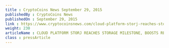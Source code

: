 ```yaml
---
title : CryptoCoins News September 29, 2015
publishedBy : CryptoCoins News
publishedOn : September 29, 2015
link : https://www.cryptocoinsnews.com/cloud-platform-storj-reaches-storage-milestone-boosts-rewards-pool-tenfold/
weight: 230
articleName : CLOUD PLATFORM STORJ REACHES STORAGE MILESTONE, BOOSTS REWARDS POOL TENFOLD
class : pressArticle
---
```

